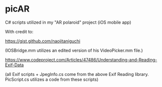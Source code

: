 # picAR
C# scripts utilized in my "AR polaroid" project (iOS mobile app)

With credit to:

https://gist.github.com/naojitaniguchi

(IOSBridge.mm utilizes an edited version of his VideoPicker.mm file.)

https://www.codeproject.com/Articles/47486/Understanding-and-Reading-Exif-Data

(all Exif scripts + JpegInfo.cs come from the above Exif Reading library. PicScript.cs utilizes a code from these scripts)

